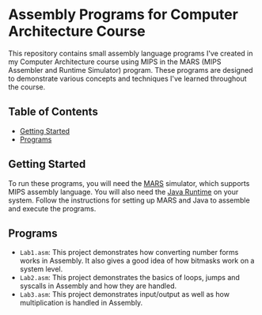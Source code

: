 # Assembly Programs for Computer Architecture Course

This repository contains small assembly language programs I've created in my Computer Architecture course using MIPS in the MARS (MIPS Assembler and Runtime Simulator) program. These programs are designed to demonstrate various concepts and techniques I've learned throughout the course.

## Table of Contents

- [Getting Started](#getting-started)
- [Programs](#programs)

## Getting Started

To run these programs, you will need the [MARS](https://courses.missouristate.edu/KenVollmar/MARS/download.htm) simulator, which supports MIPS assembly language. You will also need the [Java Runtime](https://www.java.com/en/download/) on your system. Follow the instructions for setting up MARS and Java to assemble and execute the programs. 

## Programs

- `Lab1.asm`: This project demonstrates how converting number forms works in Assembly. It also gives a good idea of how bitmasks work on a system level.
- `Lab2.asm`: This project demonstrates the basics of loops, jumps and syscalls in Assembly and how they are handled.
- `Lab3.asm`: This project demonstrates input/output as well as how multiplication is handled in Assembly.


